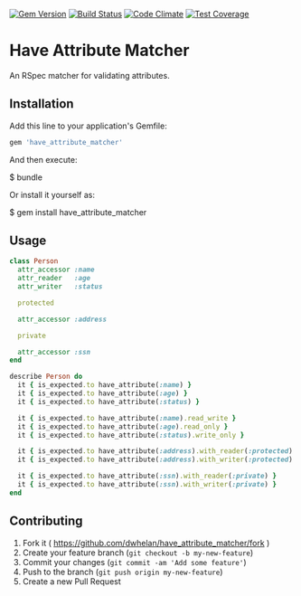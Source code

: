 [![Gem Version](https://badge.fury.io/rb/have_attribute_matcher.png)](http://badge.fury.io/rb/have_attribute_matcher)
[![Build Status](https://travis-ci.org/dwhelan/have_attribute_matcher.png?branch=master)](https://travis-ci.org/dwhelan/have_attribute_matcher)
[![Code Climate](https://codeclimate.com/github/dwhelan/have_attribute_matcher/badges/gpa.svg)](https://codeclimate.com/github/dwhelan/have_attribute_matcher)
[![Test Coverage](https://codeclimate.com/github/dwhelan/have_attribute_matcher/badges/coverage.svg)](https://codeclimate.com/github/dwhelan/have_attribute_matcher/coverage)

# Have Attribute Matcher

An RSpec matcher for validating attributes.

## Installation

Add this line to your application's Gemfile:

```ruby
gem 'have_attribute_matcher'
```

And then execute:

  $ bundle

Or install it yourself as:

  $ gem install have_attribute_matcher

## Usage

```ruby
class Person
  attr_accessor :name
  attr_reader   :age
  attr_writer   :status

  protected

  attr_accessor :address

  private

  attr_accessor :ssn
end

describe Person do
  it { is_expected.to have_attribute(:name) }
  it { is_expected.to have_attribute(:age) }
  it { is_expected.to have_attribute(:status) }

  it { is_expected.to have_attribute(:name).read_write }
  it { is_expected.to have_attribute(:age).read_only }
  it { is_expected.to have_attribute(:status).write_only }

  it { is_expected.to have_attribute(:address).with_reader(:protected) }
  it { is_expected.to have_attribute(:address).with_writer(:protected) }

  it { is_expected.to have_attribute(:ssn).with_reader(:private) }
  it { is_expected.to have_attribute(:ssn).with_writer(:private) }
end
```

## Contributing

1. Fork it ( https://github.com/dwhelan/have_attribute_matcher/fork )
2. Create your feature branch (`git checkout -b my-new-feature`)
3. Commit your changes (`git commit -am 'Add some feature'`)
4. Push to the branch (`git push origin my-new-feature`)
5. Create a new Pull Request
